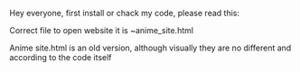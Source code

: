 Hey everyone, first install or chack my code, please read this:

Correct file to open website it is ~anime_site.html

Anime site.html is an old version, although visually they are no different and according to the code itself
